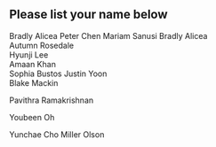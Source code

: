 ## Please list your name below

Bradly Alicea
Peter Chen
Mariam Sanusi
Bradly Alicea   
Autumn Rosedale   
Hyunji Lee   
Amaan Khan   
Sophia Bustos 
Justin Yoon \
Blake Mackin

Pavithra Ramakrishnan

Youbeen Oh

Yunchae Cho
Miller Olson 
